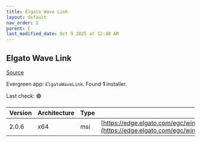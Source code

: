 ```yaml
---
title: Elgato Wave Link
layout: default
nav_order: 2
parent: E
last_modified_date: Oct 9 2025 at 12:40 AM
---
```


## Elgato Wave Link

[Source](https://help.elgato.com/hc/en-us/articles/360044566172-Wave-Link-First-Time-Setup-for-Windows)

Evergreen app: `ElgatoWaveLink`. Found **1** installer.

Last check: 🟢

| Version | Architecture | Type | URI                                                                                                                                                              |
| ------- | ------------ | ---- | ---------------------------------------------------------------------------------------------------------------------------------------------------------------- |
| 2.0.6   | x64          | msi  | [https://edge.elgato.com/egc/windows/wavelink/2.0.6/WaveLink_2.0.6.3780_x64.msi](https://edge.elgato.com/egc/windows/wavelink/2.0.6/WaveLink_2.0.6.3780_x64.msi) |
